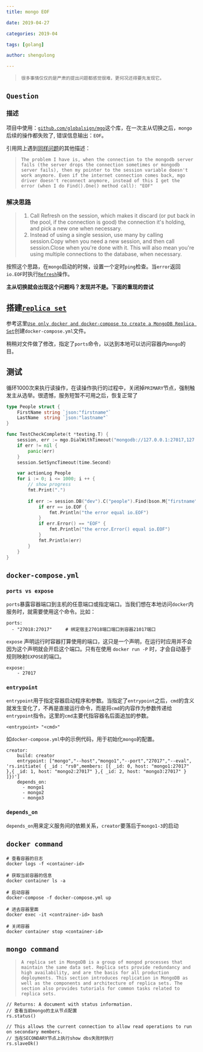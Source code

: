 ```yaml
---
title: mongo EOF

date: 2019-04-27

categories: 2019-04

tags: [golang]

author: shengulong

---
```

> `很多事情仅仅的是严肃的提出问题都感觉很难，更何况还得要先发现它。`

## `Question`

### 描述

项目中使用：[`github.com/globalsign/mgo`](https://godoc.org/github.com/globalsign/mgo)这个库，在一次主从切换之后，`mongo`后续的操作都失败了, 错误信息输出：`EOF`。

引用网上遇到[同样问题](https://groups.google.com/forum/#!topic/mgo-users/XM0rc6p-V-8)的其他描述：

> `The problem I have is, when the connection to the mongodb server fails (the server drops the connection sometimes or mongodb server fails), then my pointer to the session variable doesn't work anymore. Even if the internet connection comes back, mgo driver doesn't reconnect anymore, instead of this I get the error (when I do Find().One() method call): "EOF"`

### 解决思路

> 1. Call Refresh on the session, which makes it discard (or put back in 
the pool, if the connection is good) the connection it's holding, and 
pick a new one when necessary. 
> 2.  Instead of using a single session, use many by calling session.Copy 
when you need a new session, and then call session.Close when you're 
done with it. This will also mean you're using multiple connections to 
the database, when necessary. 

按照这个思路，在`mongo`启动的时候，设置一个定时`ping`检查。当`error`返回`io.EOF`时执行[`Refresh`](https://godoc.org/github.com/globalsign/mgo#Session.Refresh)操作。

**主从切换就会出现这个问题吗？发现并不是。下面的重现的尝试**

## 搭建[`replica set`](https://docs.mongodb.com/manual/reference/glossary/#term-replica-set)

参考这里[`Use only docker and docker-compose to create a MongoDB Replica Set`](https://github.com/yowko/Docker-Compose-MongoDB-Replica-Set)创建`docker-compose.yml`文件。

稍稍对文件做了修改，指定了`ports`命令，以达到本地可以访问容器内`mongo`的目。

## 测试

循环1000次来执行读操作，在读操作执行的过程中，关闭掉`PRIMARY`节点，强制触发主从选举。很遗憾，服务短暂不可用之后，恢复正常了

```go
type People struct {
	FirstName string `json:"firstname"`
	LastName  string `json:"lastname"`
}

func TestCheckComplete(t *testing.T) {
	session, err := mgo.DialWithTimeout("mongodb://127.0.0.1:27017,127.0.0.1:27018,127.0.0.1:27019/admin?replicaSet=rs0", time.Second)
	if err != nil {
		panic(err)
	}
	session.SetSyncTimeout(time.Second)

	var actionLog People
	for i := 0; i <= 1000; i ++ {
		// show progress
		fmt.Print(".")
		
		if err := session.DB("dev").C("people").Find(bson.M{"firstname": "Nic"}).One(&actionLog); err != nil {
			if err == io.EOF {
				fmt.Println("the error equal io.EOF")
			}
			if err.Error() == "EOF" {
				fmt.Println("the error.Error() equal io.EOF")
			}
			fmt.Println(err)
		}
	}
}
```
## `docker-compose.yml`

### `ports vs expose`

`ports`暴露容器端口到主机的任意端口或指定端口。当我们想在本地访问`docker`内服务时，就需要使用这个命令。比如：

```
ports:
  - "27018:27017"     # 绑定宿主27018端口端口到容器21017端口
```

`expose` 声明运行时容器打算使用的端口，这只是一个声明，在运行时应用并不会因为这个声明就会开启这个端口。只有在使用 `docker run -P` 时，才会自动基于规则映射`EXPOSE`的端口。

```
expose:
    - 27017
```

### `entrypoint`

`entrypoint`用于指定容器启动程序和参数。当指定了`entrypoint`之后，`cmd`的含义就发生变化了，不再是直接运行命令，而是将`cmd`的内容作为参数传递给`entrypoint`指令。这里的`cmd`主要代指容器名后面追加的参数。

```
<entrypoint> "<cmd>"
```

如`docker-compose.yml`中的示例代码，用于初始化`mongo`的配置。

```
creator:
    build: creator
    entrypoint: ["mongo","--host","mongo1","--port","27017","--eval", 'rs.initiate( { _id : "rs0",members: [{ _id: 0, host: "mongo1:27017" },{ _id: 1, host: "mongo2:27017" },{ _id: 2, host: "mongo3:27017" }   ]})']
    depends_on:
      - mongo1
      - mongo2
      - mongo3
```

### `depends_on`

`depends_on`用来定义服务间的依赖关系，`creator`要落后于`mongo1-3`的启动

## `docker command`

```
# 查看容器的日志
docker logs -f <container-id>

# 获取当前容器的信息
docker container ls -a

# 启动容器
docker-compose -f docker-compose.yml up

# 进去容器里面
docker exec -it <contrainer-id> bash

# 关闭容器
docker container stop <container-id>
```

## `mongo command`

> `A replica set in MongoDB is a group of mongod processes that maintain the same data set. Replica sets provide redundancy and high availability, and are the basis for all production deployments. This section introduces replication in MongoDB as well as the components and architecture of replica sets. The section also provides tutorials for common tasks related to replica sets.`

```
// Returns:	A document with status information.
// 查看当前mongo的主从节点配置
rs.status()

// This allows the current connection to allow read operations to run on secondary members.
// 当在SECONDARY节点上执行show dbs失败时执行
rs.slaveOk()
```
